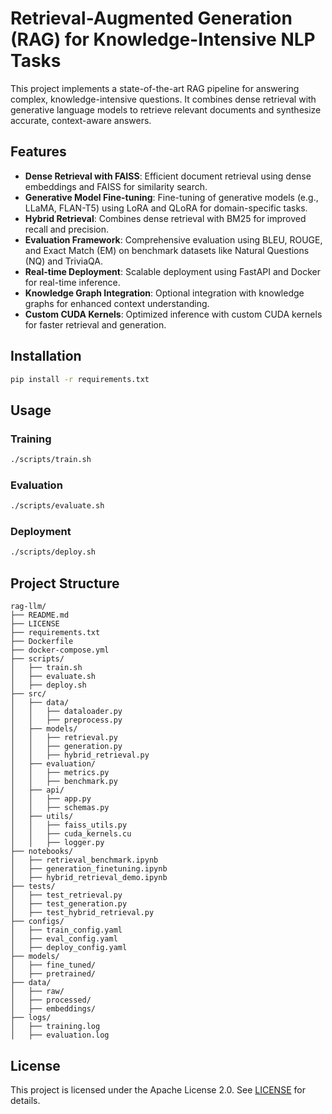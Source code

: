 # Retrieval-Augmented Generation (RAG) for Knowledge-Intensive NLP Tasks

This project implements a state-of-the-art RAG pipeline for answering complex, knowledge-intensive questions. It combines dense retrieval with generative language models to retrieve relevant documents and synthesize accurate, context-aware answers.

## Features
- **Dense Retrieval with FAISS**: Efficient document retrieval using dense embeddings and FAISS for similarity search.
- **Generative Model Fine-tuning**: Fine-tuning of generative models (e.g., LLaMA, FLAN-T5) using LoRA and QLoRA for domain-specific tasks.
- **Hybrid Retrieval**: Combines dense retrieval with BM25 for improved recall and precision.
- **Evaluation Framework**: Comprehensive evaluation using BLEU, ROUGE, and Exact Match (EM) on benchmark datasets like Natural Questions (NQ) and TriviaQA.
- **Real-time Deployment**: Scalable deployment using FastAPI and Docker for real-time inference.
- **Knowledge Graph Integration**: Optional integration with knowledge graphs for enhanced context understanding.
- **Custom CUDA Kernels**: Optimized inference with custom CUDA kernels for faster retrieval and generation.

## Installation
```bash
pip install -r requirements.txt
```

## Usage
### Training
```bash
./scripts/train.sh
```

### Evaluation
```bash
./scripts/evaluate.sh
```

### Deployment
```bash
./scripts/deploy.sh
```

## Project Structure
```
rag-llm/
├── README.md
├── LICENSE
├── requirements.txt
├── Dockerfile
├── docker-compose.yml
├── scripts/
│   ├── train.sh
│   ├── evaluate.sh
│   ├── deploy.sh
├── src/
│   ├── data/
│   │   ├── dataloader.py
│   │   ├── preprocess.py
│   ├── models/
│   │   ├── retrieval.py
│   │   ├── generation.py
│   │   ├── hybrid_retrieval.py
│   ├── evaluation/
│   │   ├── metrics.py
│   │   ├── benchmark.py
│   ├── api/
│   │   ├── app.py
│   │   ├── schemas.py
│   ├── utils/
│   │   ├── faiss_utils.py
│   │   ├── cuda_kernels.cu
│   │   ├── logger.py
├── notebooks/
│   ├── retrieval_benchmark.ipynb
│   ├── generation_finetuning.ipynb
│   ├── hybrid_retrieval_demo.ipynb
├── tests/
│   ├── test_retrieval.py
│   ├── test_generation.py
│   ├── test_hybrid_retrieval.py
├── configs/
│   ├── train_config.yaml
│   ├── eval_config.yaml
│   ├── deploy_config.yaml
├── models/
│   ├── fine_tuned/
│   ├── pretrained/
├── data/
│   ├── raw/
│   ├── processed/
│   ├── embeddings/
├── logs/
│   ├── training.log
│   ├── evaluation.log
```

## License
This project is licensed under the Apache License 2.0. See [LICENSE](LICENSE) for details.